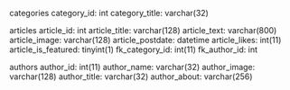 categories
	category_id: int
	category_title: varchar(32)

articles
	article_id: int
	article_title: varchar(128)
	article_text: varchar(800)
	article_image: varchar(128)
	article_postdate: datetime
	article_likes: int(11)
	article_is_featured: tinyint(1)
	fk_category_id: int(11)
	fk_author_id: int

authors
	author_id: int(11)
	author_name: varchar(32)
	author_image: varchar(128)
	author_title: varchar(32)
	author_about: varchar(256)
	

